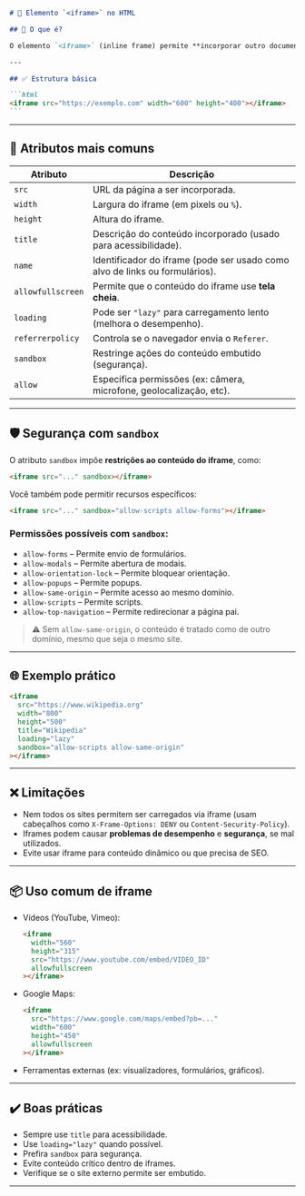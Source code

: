 ````md
# 🧱 Elemento `<iframe>` no HTML

## 📌 O que é?

O elemento `<iframe>` (inline frame) permite **incorporar outro documento HTML dentro do documento atual**, como se fosse uma "janela" que mostra outra página.

---

## ✅ Estrutura básica

```html
<iframe src="https://exemplo.com" width="600" height="400"></iframe>
```
````

---

## 🧾 Atributos mais comuns

| Atributo          | Descrição                                                                   |
| ----------------- | --------------------------------------------------------------------------- |
| `src`             | URL da página a ser incorporada.                                            |
| `width`           | Largura do iframe (em pixels ou `%`).                                       |
| `height`          | Altura do iframe.                                                           |
| `title`           | Descrição do conteúdo incorporado (usado para acessibilidade).              |
| `name`            | Identificador do iframe (pode ser usado como alvo de links ou formulários). |
| `allowfullscreen` | Permite que o conteúdo do iframe use **tela cheia**.                        |
| `loading`         | Pode ser `"lazy"` para carregamento lento (melhora o desempenho).           |
| `referrerpolicy`  | Controla se o navegador envia o `Referer`.                                  |
| `sandbox`         | Restringe ações do conteúdo embutido (segurança).                           |
| `allow`           | Especifica permissões (ex: câmera, microfone, geolocalização, etc).         |

---

## 🛡️ Segurança com `sandbox`

O atributo `sandbox` impõe **restrições ao conteúdo do iframe**, como:

```html
<iframe src="..." sandbox></iframe>
```

Você também pode permitir recursos específicos:

```html
<iframe src="..." sandbox="allow-scripts allow-forms"></iframe>
```

### Permissões possíveis com `sandbox`:

- `allow-forms` – Permite envio de formulários.
- `allow-modals` – Permite abertura de modais.
- `allow-orientation-lock` – Permite bloquear orientação.
- `allow-popups` – Permite popups.
- `allow-same-origin` – Permite acesso ao mesmo domínio.
- `allow-scripts` – Permite scripts.
- `allow-top-navigation` – Permite redirecionar a página pai.

> ⚠️ Sem `allow-same-origin`, o conteúdo é tratado como de outro domínio, mesmo que seja o mesmo site.

---

## 🌐 Exemplo prático

```html
<iframe
  src="https://www.wikipedia.org"
  width="800"
  height="500"
  title="Wikipedia"
  loading="lazy"
  sandbox="allow-scripts allow-same-origin"
></iframe>
```

---

## ❌ Limitações

- Nem todos os sites permitem ser carregados via iframe (usam cabeçalhos como `X-Frame-Options: DENY` ou `Content-Security-Policy`).
- Iframes podem causar **problemas de desempenho** e **segurança**, se mal utilizados.
- Evite usar iframe para conteúdo dinâmico ou que precisa de SEO.

---

## 📦 Uso comum de iframe

- Vídeos (YouTube, Vimeo):

  ```html
  <iframe
    width="560"
    height="315"
    src="https://www.youtube.com/embed/VIDEO_ID"
    allowfullscreen
  ></iframe>
  ```

- Google Maps:

  ```html
  <iframe
    src="https://www.google.com/maps/embed?pb=..."
    width="600"
    height="450"
    allowfullscreen
  ></iframe>
  ```

- Ferramentas externas (ex: visualizadores, formulários, gráficos).

---

## ✔️ Boas práticas

- Sempre use `title` para acessibilidade.
- Use `loading="lazy"` quando possível.
- Prefira `sandbox` para segurança.
- Evite conteúdo crítico dentro de iframes.
- Verifique se o site externo permite ser embutido.

---
